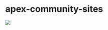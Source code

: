 # apex-community-sites
<img src="http://f.st-hatena.com/images/fotolife/t/tyoshikawa1106/20160216/20160216211754.png" />
